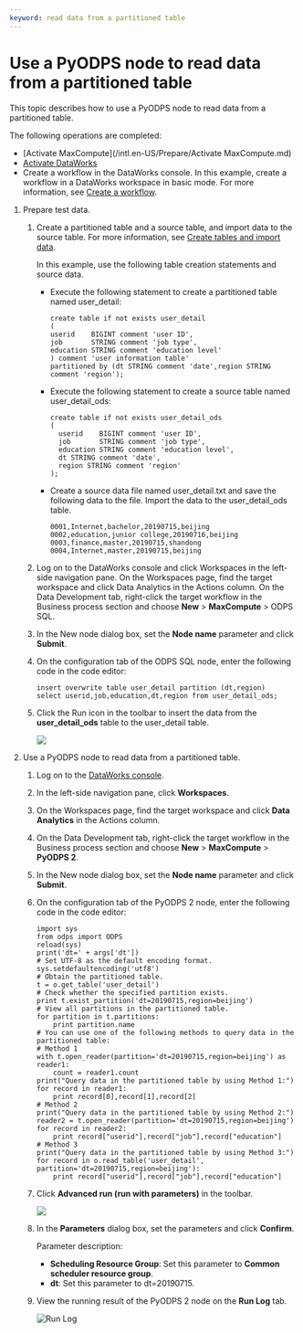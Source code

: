 ```yaml
---
keyword: read data from a partitioned table
---
```


# Use a PyODPS node to read data from a partitioned table

This topic describes how to use a PyODPS node to read data from a partitioned table.

The following operations are completed:

-   [Activate MaxCompute](/intl.en-US/Prepare/Activate MaxCompute.md)
-   [Activate DataWorks](https://common-buy.aliyun.com/)
-   Create a workflow in the DataWorks console. In this example, create a workflow in a DataWorks workspace in basic mode. For more information, see [Create a workflow]().

1.  Prepare test data.

    1.  Create a partitioned table and a source table, and import data to the source table. For more information, see [Create tables and import data]().

        In this example, use the following table creation statements and source data.

        -   Execute the following statement to create a partitioned table named user\_detail:

            ```
            create table if not exists user_detail
            (
            userid    BIGINT comment 'user ID',
            job       STRING comment 'job type',
            education STRING comment 'education level'
            ) comment 'user information table'
            partitioned by (dt STRING comment 'date',region STRING comment 'region');
            ```

        -   Execute the following statement to create a source table named user\_detail\_ods:

            ```
            create table if not exists user_detail_ods
            (
              userid    BIGINT comment 'user ID',
              job       STRING comment 'job type',
              education STRING comment 'education level',
              dt STRING comment 'date',
              region STRING comment 'region'
            );
            ```

        -   Create a source data file named user\_detail.txt and save the following data to the file. Import the data to the user\_detail\_ods table.

            ```
            0001,Internet,bachelor,20190715,beijing
            0002,education,junior college,20190716,beijing
            0003,finance,master,20190715,shandong
            0004,Internet,master,20190715,beijing
            ```

    2.  Log on to the DataWorks console and click Workspaces in the left-side navigation pane. On the Workspaces page, find the target workspace and click Data Analytics in the Actions column. On the Data Development tab, right-click the target workflow in the Business process section and choose **New** \> **MaxCompute** \> ODPS SQL.

    3.  In the New node dialog box, set the **Node name** parameter and click **Submit**.

    4.  On the configuration tab of the ODPS SQL node, enter the following code in the code editor:

        ```
        insert overwrite table user_detail partition (dt,region)
        select userid,job,education,dt,region from user_detail_ods;
        ```

    5.  Click the Run icon in the toolbar to insert the data from the **user\_detail\_ods** table to the user\_detail table.

        ![](https://static-aliyun-doc.oss-cn-hangzhou.aliyuncs.com/assets/img/en-US/6357290061/p72612.png)

2.  Use a PyODPS node to read data from a partitioned table.

    1.  Log on to the [DataWorks console](https://workbench.data.aliyun.com/console).

    2.  In the left-side navigation pane, click **Workspaces**.

    3.  On the Workspaces page, find the target workspace and click **Data Analytics** in the Actions column.

    4.  On the Data Development tab, right-click the target workflow in the Business process section and choose **New** \> **MaxCompute** \> **PyODPS 2**.

    5.  In the New node dialog box, set the **Node name** parameter and click **Submit**.

    6.  On the configuration tab of the PyODPS 2 node, enter the following code in the code editor:

        ```
        import sys
        from odps import ODPS
        reload(sys)
        print('dt=' + args['dt'])
        # Set UTF-8 as the default encoding format.
        sys.setdefaultencoding('utf8')
        # Obtain the partitioned table.
        t = o.get_table('user_detail')
        # Check whether the specified partition exists.
        print t.exist_partition('dt=20190715,region=beijing')
        # View all partitions in the partitioned table.
        for partition in t.partitions:
            print partition.name
        # You can use one of the following methods to query data in the partitioned table:
        # Method 1
        with t.open_reader(partition='dt=20190715,region=beijing') as reader1:
            count = reader1.count
        print("Query data in the partitioned table by using Method 1:")
        for record in reader1:
            print record[0],record[1],record[2]
        # Method 2
        print("Query data in the partitioned table by using Method 2:")
        reader2 = t.open_reader(partition='dt=20190715,region=beijing')
        for record in reader2:
            print record["userid"],record["job"],record["education"]
        # Method 3
        print("Query data in the partitioned table by using Method 3:")
        for record in o.read_table('user_detail', partition='dt=20190715,region=beijing'):
            print record["userid"],record["job"],record["education"]
        ```

    7.  Click **Advanced run \(run with parameters\)** in the toolbar.

        ![](https://static-aliyun-doc.oss-cn-hangzhou.aliyuncs.com/assets/img/en-US/6357290061/p72614.png)

    8.  In the **Parameters** dialog box, set the parameters and click **Confirm**.

        Parameter description:

        -   **Scheduling Resource Group**: Set this parameter to **Common scheduler resource group**.
        -   **dt**: Set this parameter to dt=20190715.
    9.  View the running result of the PyODPS 2 node on the **Run Log** tab.

        ![Run Log](https://static-aliyun-doc.oss-cn-hangzhou.aliyuncs.com/assets/img/en-US/6357290061/p52364.jpg)


